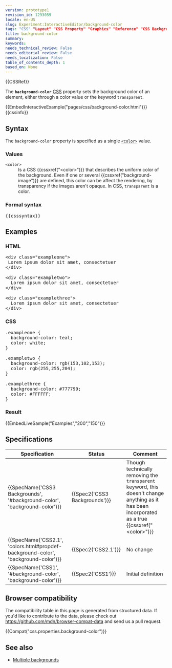 ```yaml
---
version: prototype1
revision_id: 1293059
locale: en-US
slug: Experiment:InteractiveEditor/background-color
tags: "CSS" "Layout" "CSS Property" "Graphics" "Reference" "CSS Background"
title: background-color
summary: 
keywords: 
needs_technical_review: False
needs_editorial_review: False
needs_localization: False
table_of_contents_depth: 1
based_on: None
---
```

<div>{{CSSRef}}</div>

<p>The <strong><code>background-color</code></strong> <a href="/en-US/docs/Web/CSS">CSS</a> property sets the background color of an element, either through a color value or the keyword <code>transparent</code>.</p>

<div>{{EmbedInteractiveExample("pages/css/background-color.html")}}</div>

<div>{{cssinfo}}</div>

<h2 id="Syntax">Syntax</h2>

<p>The <code>background-color</code> property is specified as a single <code><a href="#&lt;color&gt;">&lt;color&gt;</a></code> value.</p>

<h3 id="Values">Values</h3>

<dl>
 <dt><a id="&lt;color&gt;"><code>&lt;color&gt;</code></a></dt>
 <dd>Is a CSS {{cssxref("&lt;color&gt;")}} that describes the uniform color of the background. Even if one or several {{cssxref("background-image")}} are defined, this color can be affect the rendering, by transparency if the images aren't opaque. In CSS, <code>transparent</code> is a color.</dd>
</dl>

<h3 id="Formal_syntax">Formal syntax</h3>

<pre class="syntaxbox">
{{csssyntax}}</pre>

<h2 id="Examples">Examples</h2>

<h3 id="HTML">HTML</h3>

<pre class="brush: html">
&lt;div class="exampleone"&gt;
 Lorem ipsum dolor sit amet, consectetuer
&lt;/div&gt;

&lt;div class="exampletwo"&gt;
  Lorem ipsum dolor sit amet, consectetuer
&lt;/div&gt;

&lt;div class="examplethree"&gt;
  Lorem ipsum dolor sit amet, consectetuer
&lt;/div&gt;</pre>

<h3 id="CSS">CSS</h3>

<pre class="brush: css; highlight:[2,7,12];">
.exampleone {
  background-color: teal;
  color: white;
}

.exampletwo {
  background-color: rgb(153,102,153);
  color: rgb(255,255,204);
}

.examplethree {
  background-color: #777799;
  color: #FFFFFF;
}
</pre>

<h3 id="Result">Result</h3>

<p>{{EmbedLiveSample("Examples","200","150")}}</p>

<h2 id="Specifications">Specifications</h2>

<table class="standard-table">
 <thead>
  <tr>
   <th scope="col">Specification</th>
   <th scope="col">Status</th>
   <th scope="col">Comment</th>
  </tr>
 </thead>
 <tbody>
  <tr>
   <td>{{SpecName('CSS3 Backgrounds', '#background-color', 'background-color')}}</td>
   <td>{{Spec2('CSS3 Backgrounds')}}</td>
   <td>Though technically removing the <code>transparent</code> keyword, this doesn't change anything as it has been incorporated as a true {{cssxref("&lt;color&gt;")}}</td>
  </tr>
  <tr>
   <td>{{SpecName('CSS2.1', 'colors.html#propdef-background-color', 'background-color')}}</td>
   <td>{{Spec2('CSS2.1')}}</td>
   <td>No change</td>
  </tr>
  <tr>
   <td>{{SpecName('CSS1', '#background-color', 'background-color')}}</td>
   <td>{{Spec2('CSS1')}}</td>
   <td>Initial definition</td>
  </tr>
 </tbody>
</table>

<h2 id="Browser_compatibility">Browser compatibility</h2>

<p class="hidden">The compatibility table in this page is generated from structured data. If you'd like to contribute to the data, please check out <a href="https://github.com/mdn/browser-compat-data">https://github.com/mdn/browser-compat-data</a> and send us a pull request.</p>

<p>{{Compat("css.properties.background-color")}}</p>

<h2 id="See_also">See also</h2>

<ul>
 <li>
  <p><a href="/en-US/docs/Web/CSS/CSS_Background_and_Borders/Using_CSS_multiple_backgrounds" title="en/CSS/Multiple backgrounds">Multiple backgrounds</a></p>
 </li>
</ul>


